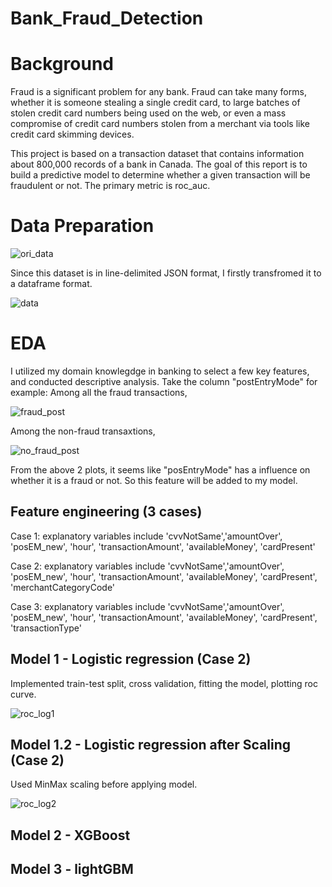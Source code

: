 # Bank_Fraud_Detection

# Background
Fraud is a significant problem for any bank. Fraud can take many forms, whether it is someone stealing a single credit card, to large batches of stolen credit card numbers being used on the web, or even a mass compromise of credit card numbers stolen from a merchant via tools like credit card skimming devices.

This project is based on a transaction dataset that contains information about 800,000 records of a bank in Canada. The goal of this report is to build a predictive model to determine whether a given transaction will be fraudulent or not. The primary metric is roc_auc.


# Data Preparation

![ori_data](https://user-images.githubusercontent.com/64850893/103314535-68da1200-49f1-11eb-8c3f-4c007ba870f2.jpg)

Since this dataset is in line-delimited JSON format, I firstly transfromed it to a dataframe format.

![data](https://user-images.githubusercontent.com/64850893/103314331-c326a300-49f0-11eb-8381-0bae91605374.jpg)

# EDA
I utilized my domain knowlegdge in banking to select a few key features, and conducted descriptive analysis. Take the column "postEntryMode" for example:
Among all the fraud transactions, 

![fraud_post](https://user-images.githubusercontent.com/64850893/103315082-94a9c780-49f2-11eb-854c-0aec766b7e63.jpg)

Among the non-fraud transaxtions,

![no_fraud_post](https://user-images.githubusercontent.com/64850893/103315273-14d02d00-49f3-11eb-9a83-596a7bde10fd.jpg)

From the above 2 plots, it seems like "posEntryMode" has a influence on whether it is a fraud or not. So this feature will be added to my model.

## Feature engineering (3 cases)
Case 1: explanatory variables include 'cvvNotSame','amountOver', 'posEM_new', 'hour', 'transactionAmount', 'availableMoney', 'cardPresent'

Case 2: explanatory variables include 'cvvNotSame','amountOver', 'posEM_new', 'hour', 'transactionAmount', 'availableMoney', 'cardPresent', 'merchantCategoryCode'

Case 3: explanatory variables include 'cvvNotSame','amountOver', 'posEM_new', 'hour', 'transactionAmount', 'availableMoney', 'cardPresent', 'transactionType'

## Model 1 - Logistic regression (Case 2)
Implemented train-test split, cross validation, fitting the model, plotting roc curve.

![roc_log1](https://user-images.githubusercontent.com/64850893/103315900-f23f1380-49f4-11eb-8b8a-bc94d38e0d7d.jpg)

## Model 1.2 - Logistic regression after Scaling (Case 2)
Used MinMax scaling before applying model.

![roc_log2](https://user-images.githubusercontent.com/64850893/103316089-6679b700-49f5-11eb-8b2b-5d5e5dc7e7ba.jpg)


## Model 2 - XGBoost

## Model 3 - lightGBM

